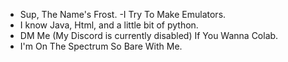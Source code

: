 - Sup, The Name's Frost.
-I Try To Make Emulators.
- I know Java, Html, and a little bit of python.
- DM Me (My Discord is currently disabled) If You Wanna Colab.
- I'm On The Spectrum So Bare With Me.

<!---
Fr0stYT/Fr0stYT is a ✨ special ✨ repository because its `README.md` (this file) appears on your GitHub profile.
You can click the Preview link to take a look at your changes.
--->
